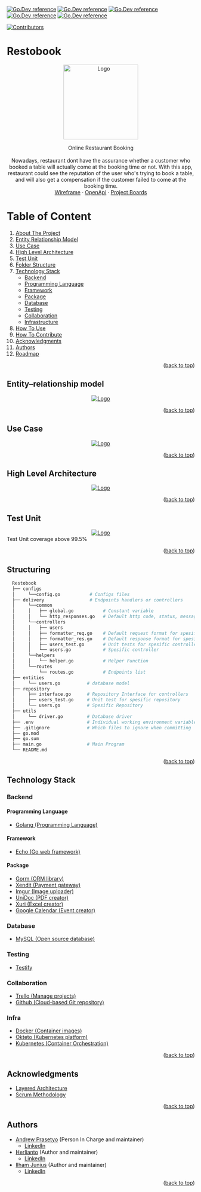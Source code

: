 <div id="top"></div>

[![Go.Dev reference](https://img.shields.io/badge/echo-reference-blue?logo=go&logoColor=blue)](https://github.com/labstack/echo)
[![Go.Dev reference](https://img.shields.io/badge/gorm-reference-blue?logo=go&logoColor=blue)](https://pkg.go.dev/gorm.io/gorm?tab=doc)
[![Go.Dev reference](https://img.shields.io/badge/google--calender-reference-blue)](https://pkg.go.dev/google.golang.org/api@v0.68.0/calendar/v3)
[![Go.Dev reference](https://img.shields.io/badge/unidoc--pdf-reference-blue)](https://pkg.go.dev/github.com/unidoc/unipdf/v3)
[![Go.Dev reference](https://img.shields.io/badge/excelize-reference-blue)](https://pkg.go.dev/github.com/xuri/excelize/v2@v2.5.0)

[![Contributors](https://img.shields.io/github/contributors/herlianto-github/Restobook.svg?style=for-the-badge)](https://github.com/herlianto-github/Restobook/graphs/contributors)

# Restobook

<!-- Description -->
<div align="center">
  <a href="https://github.com/herlianto-github/Restobook/IMAGES/Restobook.png">
    <img src="IMAGES/Restobook.png" alt="Logo" width="200" height="200">
  </a>
</div>
<div>
  <!-- <h3 align="center">Restobook</h3> -->
  <p align="center">
    Online Restaurant Booking<br/><br/>
    Nowadays, restaurant dont have the assurance whether a customer who booked
    a table will actually come at the booking time or not.
    With this app, restaurant could see the reputation of the user who's trying
    to book a table, and will also get a compensation if the customer failed to
    come at the booking time.
    <br/>
    <!-- <br /> -->
    <a href="https://whimsical.com/online-order-QJZTHKQp4jGWeVMxMsmLiX">Wireframe</a>
    ·
    <a href="https://app.swaggerhub.com/apis-docs/Axelworld3/RestoBook/1.0.0">OpenApi</a>
    ·
    <a href="https://trello.com/b/z6U1sNoh/done">Project Boards</a>
  </p>
</div>

# Table of Content

1. [About The Project](#restobook)
2. [Entity Relationship Model](#entity–relationship-model)
3. [Use Case](#use-case)
4. [High Level Architecture](#high-level-architecture)
5. [Test Unit](#test-unit)
6. [Folder Structure](#structuring)
6. [Technology Stack](#technology-stack)
    - [Backend](#backend)
    - [Programming Language](#programming-language)
    - [Framework](#framework)
    - [Package](#package)
    - [Database](#database)
    - [Testing](#testing)
    - [Collaboration](#collaboration)
    - [Infrastructure](#infra)
8. [How To Use](HOW_TO_USE.md)
9. [How To Contribute](CONRTIBUTING.md)
10. [Acknowledgments](#acknowledgments)
11. [Authors](#authors)
12. [Roadmap](ROADMAP.md)

  <p align="right">(<a href="#top">back to top</a>)</p>

## Entity–relationship model
  <!-- Entity–relationship model -->  
  <div align="center">
    <a href="https://github.com/herlianto-github/Restobook/blob/main/IMAGES/ERD.PNG?raw=true">
      <img src="IMAGES/ERD.PNG" alt="Logo">
    </a>
  </div>

  <p align="right">(<a href="#top">back to top</a>)</p>

## Use Case
 <!-- Use Case -->  
  <div align="center">
    <a href="https://github.com/herlianto-github/Restobook/blob/main/IMAGES/Use_Case.png?raw=true">
      <img src="IMAGES/Use_Case.png" alt="Logo">
    </a>
  </div>

  <p align="right">(<a href="#top">back to top</a>)</p>

## High Level Architecture
 <!-- High Level Architecture -->  
  <div align="center">
    <a href="https://github.com/herlianto-github/Restobook/blob/main/IMAGES/HLA.png?raw=true">
      <img src="IMAGES/HLA.png" alt="Logo">
    </a>
  </div>

  <p align="right">(<a href="#top">back to top</a>)</p>

## Test Unit
<!-- Test Unit -->  
  <div align="center">
    <a href="https://github.com/herlianto-github/Restobook/blob/main/IMAGES/Test_Unit.jpeg?raw=true">
      <img src="IMAGES/Test_Unit.jpeg" alt="Logo">
    </a>
  </div>
Test Unit coverage above 99.5%
  <p align="right">(<a href="#top">back to top</a>)</p>

## Structuring

  ```sh
    Restobook
    ├── configs                
    │     └──config.go           # Configs files
    ├── delivery                 # Endpoints handlers or controllers
    │     └──common
    │     │   ├── global.go           # Constant variable
    │     │   └── http_responses.go   # Default http code, status, message
    │     └──controllers
    │     │   ├── users
    │     │   ├── formatter_req.go    # Default request format for spesific controllers
    │     │   ├── formatter_res.go    # Default response format for spesific controllers
    │     │   ├── users_test.go       # Unit tests for spesific controllers
    │     │   └── users.go            # Spesific controller
    │     └──helpers
    │     │   └── helper.go           # Helper Function
    │     └──routes  
    │         └── routes.go           # Endpoints list
    ├── entities                
    │     └── users.go          # database model
    ├── repository              
    │     ├── interface.go      # Repository Interface for controllers
    │     ├── users_test.go     # Unit test for spesific repository
    │     └── users.go          # Spesific Repository
    ├── utils                 
    │     └── driver.go         # Database driver
    ├── .env                    # Individual working environment variables
    ├── .gitignore              # Which files to ignore when committing
    ├── go.mod                  
    ├── go.sum                  
    ├── main.go                 # Main Program
    └── README.md    
  ```

  <p align="right">(<a href="#top">back to top</a>)</p>

## Technology Stack

### Backend

#### Programming Language

- [Golang (Programming Language)](https://go.dev)

#### Framework

- [Echo (Go web framework)](https://echo.labstack.com)

#### Package

- [Gorm (ORM library)](https://gorm.io)
- [Xendit (Payment gateway)](https://www.xendit.co)
- [Imgur (Image uploader)](https://imgur.com)
- [UniDoc (PDF creator)](https://cloud.unidoc.io)
- [Xuri (Excel creator)](https://xuri.me/excelize/)
- [Google Calendar (Event creator)](https://developers.google.com/calendar/api)

### Database

- [MySQL (Open source database)](https://www.mysql.com)

### Testing

- [Testify](https://pkg.go.dev/github.com/stretchr/testify@v1.7.0)

### Collaboration

- [Trello (Manage projects)](https://trello.com)
- [Github (Cloud-based Git repository)](https://github.com)

### Infra

- [Docker (Container images)](https://www.docker.com)
- [Okteto (Kubernetes platform)](https://www.okteto.com)
- [Kubernetes (Container Orchestration)](https://kubernetes.io)

<p align="right">(<a href="#top">back to top</a>)</p>

## Acknowledgments

- [Layered Architecture](https://www.oreilly.com/library/view/software-architecture-patterns/9781491971437/ch01.html)
- [Scrum Methodology](https://www.scrum.org/resources/what-is-scrum)

<p align="right">(<a href="#top">back to top</a>)</p>

## Authors

- [Andrew Prasetyo](https://github.com/andrewptjio) (Person In Charge and maintainer)
  - [LinkedIn](https://www.linkedin.com/in/andrew-ptjio)
- [Herlianto](https://github.com/herlianto-github) (Author and maintainer)
  - [LinkedIn](https://www.linkedin.com/in/herlianto-%E2%80%8D-829aa284/)
- [Ilham Junius](https://github.com/ilhamjunius) (Author and maintainer)
  - [LinkedIn](https://www.linkedin.com/in/ilham-junius-767b49151)

<p align="right">(<a href="#top">back to top</a>)</p>
